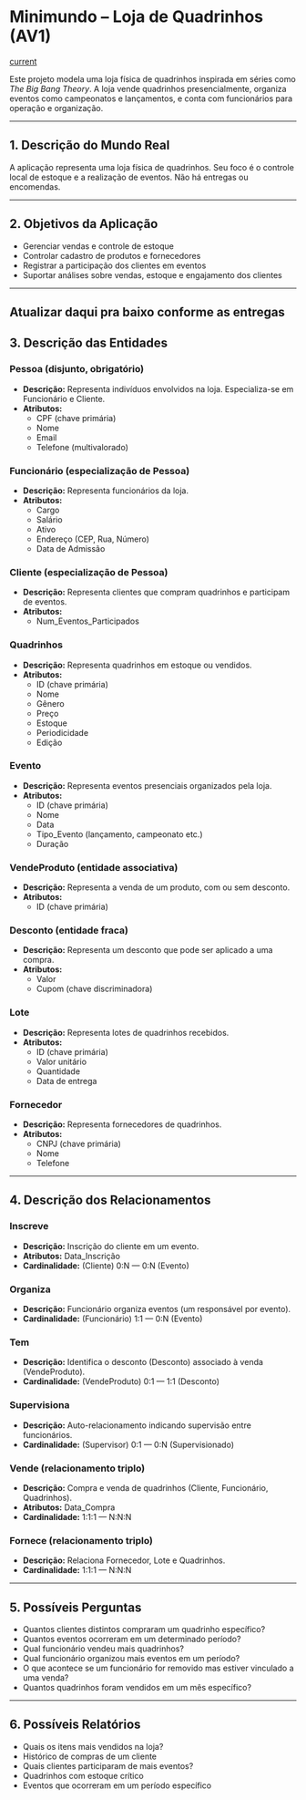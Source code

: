 # Minimundo – Loja de Quadrinhos (AV1)
[current](https://docs.google.com/document/d/14fISroQGGKWpOCCcORue4w9zgTj-Fa42GlfTILRQcdI/edit?usp=sharing)

Este projeto modela uma loja física de quadrinhos inspirada em séries como *The Big Bang Theory*. A loja vende quadrinhos presencialmente, organiza eventos como campeonatos e lançamentos, e conta com funcionários para operação e organização.

---

## 1. Descrição do Mundo Real

A aplicação representa uma loja física de quadrinhos. Seu foco é o controle local de estoque e a realização de eventos. Não há entregas ou encomendas.

---

## 2. Objetivos da Aplicação

- Gerenciar vendas e controle de estoque
- Controlar cadastro de produtos e fornecedores
- Registrar a participação dos clientes em eventos
- Suportar análises sobre vendas, estoque e engajamento dos clientes

---
## Atualizar daqui pra baixo conforme as entregas 

## 3. Descrição das Entidades

### Pessoa (disjunto, obrigatório)
- **Descrição:** Representa indivíduos envolvidos na loja. Especializa-se em Funcionário e Cliente.
- **Atributos:**
  - CPF (chave primária)
  - Nome
  - Email
  - Telefone (multivalorado)

### Funcionário (especialização de Pessoa)
- **Descrição:** Representa funcionários da loja.
- **Atributos:**
  - Cargo
  - Salário
  - Ativo
  - Endereço (CEP, Rua, Número)
  - Data de Admissão

### Cliente (especialização de Pessoa)
- **Descrição:** Representa clientes que compram quadrinhos e participam de eventos.
- **Atributos:**
  - Num_Eventos_Participados

### Quadrinhos
- **Descrição:** Representa quadrinhos em estoque ou vendidos.
- **Atributos:**
  - ID (chave primária)
  - Nome
  - Gênero
  - Preço
  - Estoque
  - Periodicidade
  - Edição

### Evento
- **Descrição:** Representa eventos presenciais organizados pela loja.
- **Atributos:**
  - ID (chave primária)
  - Nome
  - Data
  - Tipo_Evento (lançamento, campeonato etc.)
  - Duração

### VendeProduto (entidade associativa)
- **Descrição:** Representa a venda de um produto, com ou sem desconto.
- **Atributos:**
  - ID (chave primária)

### Desconto (entidade fraca)
- **Descrição:** Representa um desconto que pode ser aplicado a uma compra.
- **Atributos:**
  - Valor
  - Cupom (chave discriminadora)

### Lote
- **Descrição:** Representa lotes de quadrinhos recebidos.
- **Atributos:**
  - ID (chave primária)
  - Valor unitário
  - Quantidade
  - Data de entrega

### Fornecedor
- **Descrição:** Representa fornecedores de quadrinhos.
- **Atributos:**
  - CNPJ (chave primária)
  - Nome
  - Telefone

---

## 4. Descrição dos Relacionamentos

### Inscreve
- **Descrição:** Inscrição do cliente em um evento.
- **Atributos:** Data_Inscrição
- **Cardinalidade:** (Cliente) 0:N — 0:N (Evento)

### Organiza
- **Descrição:** Funcionário organiza eventos (um responsável por evento).
- **Cardinalidade:** (Funcionário) 1:1 — 0:N (Evento)

### Tem
- **Descrição:** Identifica o desconto (Desconto) associado à venda (VendeProduto).
- **Cardinalidade:** (VendeProduto) 0:1 — 1:1 (Desconto)

### Supervisiona
- **Descrição:** Auto-relacionamento indicando supervisão entre funcionários.
- **Cardinalidade:** (Supervisor) 0:1 — 0:N (Supervisionado)

### Vende (relacionamento triplo)
- **Descrição:** Compra e venda de quadrinhos (Cliente, Funcionário, Quadrinhos).
- **Atributos:** Data_Compra
- **Cardinalidade:** 1:1:1 — N:N:N

### Fornece (relacionamento triplo)
- **Descrição:** Relaciona Fornecedor, Lote e Quadrinhos.
- **Cardinalidade:** 1:1:1 — N:N:N

---

## 5. Possíveis Perguntas

- Quantos clientes distintos compraram um quadrinho específico?
- Quantos eventos ocorreram em um determinado período?
- Qual funcionário vendeu mais quadrinhos?
- Qual funcionário organizou mais eventos em um período?
- O que acontece se um funcionário for removido mas estiver vinculado a uma venda?
- Quantos quadrinhos foram vendidos em um mês específico?

---

## 6. Possíveis Relatórios

- Quais os itens mais vendidos na loja?
- Histórico de compras de um cliente
- Quais clientes participaram de mais eventos?
- Quadrinhos com estoque crítico
- Eventos que ocorreram em um período específico

